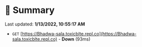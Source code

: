 # 📖 Summary
Last updated: **1/13/2022, 10:55:17 AM**

- `GET` [https://Bhadwa-sala.toxicblte.repl.co](https://Bhadwa-sala.toxicblte.repl.co) - **Down** (93ms)
